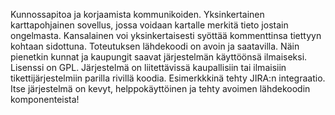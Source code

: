Kunnossapitoa ja korjaamista kommunikoiden. Yksinkertainen karttapohjainen sovellus, jossa voidaan kartalle merkitä tieto jostain ongelmasta. Kansalainen voi yksinkertaisesti syöttää kommenttinsa tiettyyn kohtaan sidottuna. Toteutuksen lähdekoodi on avoin ja saatavilla. Näin pienetkin kunnat ja kaupungit saavat järjestelmän käyttöönsä ilmaiseksi. Lisenssi on GPL. Järjestelmä on liitettävissä kaupallisiin tai ilmaisiin tikettijärjestelmiin parilla rivillä koodia. Esimerkkkinä tehty JIRA:n integraatio. Itse järjestelmä on kevyt, helppokäyttöinen ja tehty avoimen lähdekoodin komponenteista!
